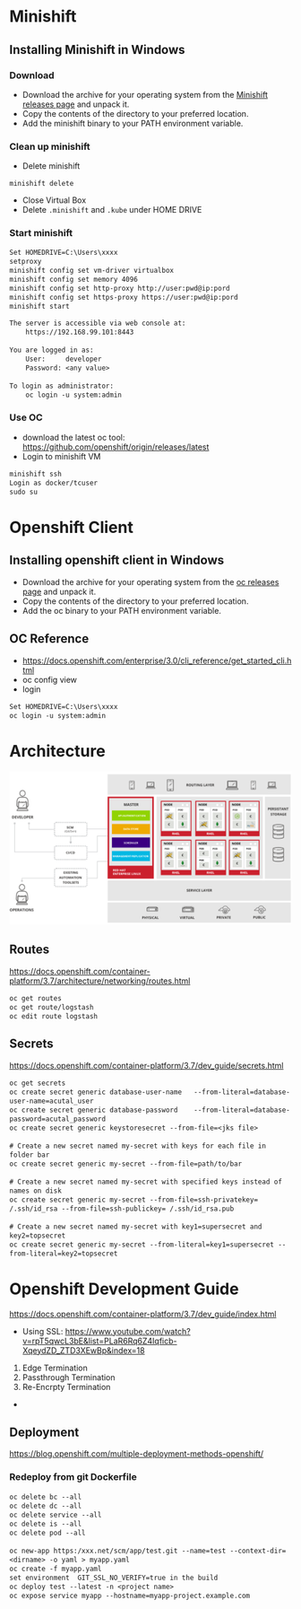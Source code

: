# Minishift
## Installing Minishift in Windows
### Download
* Download the archive for your operating system from the [Minishift releases page](https://github.com/minishift/minishift/releases) and unpack it.
* Copy the contents of the directory to your preferred location.
* Add the minishift binary to your PATH environment variable.
### Clean up minishift
* Delete minishift
```
minishift delete
```
* Close Virtual Box
* Delete `.minishift` and `.kube` under HOME DRIVE
### Start minishift
```
Set HOMEDRIVE=C:\Users\xxxx
setproxy
minishift config set vm-driver virtualbox 
minishift config set memory 4096
minishift config set http-proxy http://user:pwd@ip:pord
minishift config set https-proxy https://user:pwd@ip:pord
minishift start 
```
```
The server is accessible via web console at:
    https://192.168.99.101:8443

You are logged in as:
    User:     developer
    Password: <any value>

To login as administrator:
    oc login -u system:admin
```

### Use OC
* download the latest oc tool:  https://github.com/openshift/origin/releases/latest
* Login to minishift VM
```
minishift ssh
Login as docker/tcuser
sudo su
```

# Openshift Client
## Installing openshift client in Windows
* Download the archive for your operating system from the [oc releases page](https://github.com/openshift/origin/releases/latest) and unpack it.
* Copy the contents of the directory to your preferred location.
* Add the oc binary to your PATH environment variable.

## OC Reference
* https://docs.openshift.com/enterprise/3.0/cli_reference/get_started_cli.html
* oc config view
* login
```
Set HOMEDRIVE=C:\Users\xxxx
oc login -u system:admin
```


# Architecture
![alt text](images/openshift_architecture.jpg)

## Routes
https://docs.openshift.com/container-platform/3.7/architecture/networking/routes.html
```
oc get routes
oc get route/logstash
oc edit route logstash
```

## Secrets
https://docs.openshift.com/container-platform/3.7/dev_guide/secrets.html
```
oc get secrets
oc create secret generic database-user-name   --from-literal=database-user-name=acutal_user
oc create secret generic database-password    --from-literal=database-password=acutal_password
oc create secret generic keystoresecret --from-file=<jks file> 

# Create a new secret named my-secret with keys for each file in folder bar
oc create secret generic my-secret --from-file=path/to/bar
  
# Create a new secret named my-secret with specified keys instead of names on disk
oc create secret generic my-secret --from-file=ssh-privatekey= /.ssh/id_rsa --from-file=ssh-publickey= /.ssh/id_rsa.pub
  
# Create a new secret named my-secret with key1=supersecret and key2=topsecret
oc create secret generic my-secret --from-literal=key1=supersecret --from-literal=key2=topsecret
```
# Openshift Development Guide
https://docs.openshift.com/container-platform/3.7/dev_guide/index.html

* Using SSL: https://www.youtube.com/watch?v=rpT5qwcL3bE&list=PLaR6Rq6Z4Iqficb-XqeydZD_ZTD3XEwBp&index=18
1. Edge Termination
2. Passthrough Termination
3. Re-Encrpty Termination

* 
## Deployment
https://blog.openshift.com/multiple-deployment-methods-openshift/
### Redeploy from git Dockerfile
```
oc delete bc --all
oc delete dc --all
oc delete service --all
oc delete is --all
oc delete pod --all

oc new-app https:/xxx.net/scm/app/test.git --name=test --context-dir=<dirname> -o yaml > myapp.yaml
oc create -f myapp.yaml
set environment  GIT_SSL_NO_VERIFY=true in the build
oc deploy test --latest -n <project name>
oc expose service myapp --hostname=myapp-project.example.com
```
